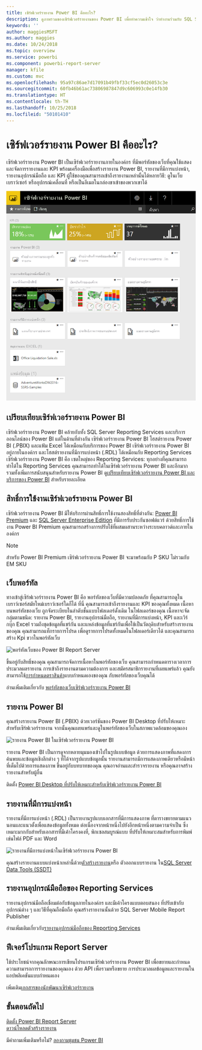 ```yaml
---
title: เซิร์ฟเวอร์รายงาน Power BI คืออะไร?
description: ดูภาพรวมของเซิร์ฟเวอร์รายงานของ Power BI เพื่อทำความเข้าใจ ว่าทำงานร่วมกับ SQL Server Reporting Services (SSRS) และส่วนที่เหลือของ Power BI อย่างไร
keywords: ''
author: maggiesMSFT
ms.author: maggies
ms.date: 10/24/2018
ms.topic: overview
ms.service: powerbi
ms.component: powerbi-report-server
manager: kfile
ms.custom: mvc
ms.openlocfilehash: 95a97c86ae7d17091b49fbf33cf5ec0d26053c3e
ms.sourcegitcommit: 60fb46b61ac73806987847d9c606993c0e14fb30
ms.translationtype: HT
ms.contentlocale: th-TH
ms.lasthandoff: 10/25/2018
ms.locfileid: "50101410"
---
```

# <a name="what-is-power-bi-report-server"></a>เซิร์ฟเวอร์รายงาน Power BI คืออะไร?

เซิร์ฟเวอร์รายงาน Power BI เป็นเซิร์ฟเวอร์รายงานภายในองค์กร ที่มีพอร์ทัลของเว็บที่คุณใช้แสดง และจัดการรายงานและ KPI พร้อมเครื่องมือเพื่อสร้างรายงาน Power BI, รายงานที่มีการแบ่งหน้า, รายงานอุปกรณ์มือถือ และ KPI ผู้ใช้ของคุณสามารถเข้าถึงรายงานเหล่านั้นได้หลายวิธี: ดูในเว็บเบราว์เซอร์ หรืออุปกรณ์เคลื่อนที่ หรือเป็นอีเมลในกล่องขาเข้าของพวกเขาได้

![พอร์ทัลเว็บของ Power BI Report Server](media/get-started/power-bi-report-server-overview.png)

## <a name="comparing-power-bi-report-server"></a>เปรียบเทียบเซิร์ฟเวอร์รายงาน Power BI 
เซิร์ฟเวอร์รายงาน Power BI คล้ายกับทั้ง SQL Server Reporting Services และบริการออนไลน์ของ Power BI แต่ในด้านที่ต่างกัน เซิร์ฟเวอร์รายงาน Power BI โฮสต์รายงาน Power BI (.PBIX) และแฟ้ม Excel ได้เหมือนกับบริการของ Power BI เซิร์ฟเวอร์รายงาน Power BI อยู่ภายในองค์กร และโฮสต์รายงานที่มีการแบ่งหน้า (.RDL) ได้เหมือนกับ Reporting Services เซิร์ฟเวอร์รายงาน Power BI คือ เซตใหญ่ของ Reporting Services: ทุกอย่างที่คุณสามารถทำได้ใน Reporting Services คุณสามารถทำได้ในเซิร์ฟเวอร์รายงาน Power BI และอีกมาก รวมทั้งเพิ่มการสนับสนุนสำหรับรายงาน Power BI ดู[เปรียบเทียบเซิร์ฟเวอร์รายงาน Power BI และบริการของ Power BI](compare-report-server-service.md) สำหรับรายละเอียด

## <a name="licensing-power-bi-report-server"></a>สิทธิ์การใช้งานเซิร์ฟเวอร์รายงาน Power BI
เซิร์ฟเวอร์รายงาน Power BI มีให้บริการผ่านสิทธิ์การใช้งานสองสิทธิ์ที่ต่างกัน: [Power BI Premium](../service-premium.md) และ [SQL Server Enterprise Edition](https://www.microsoft.com/sql-server/sql-server-2017-editions) ที่มีการรับประกันซอฟต์แวร์ ด้วยสิทธิ์การใช้งาน Power BI Premium คุณสามารถสร้างการปรับใช้ที่ผสมผสานระหว่างระบบคลาวด์และภายในองค์กร  

> [!NOTE]
> สำหรับ Power BI Premium เซิร์ฟเวอร์รายงาน Power BI จะมาพร้อมกับ P SKU ไม่รวมกับ EM SKU

## <a name="web-portal"></a>เว็บพอร์ทัล
ทางเข้าสู่เซิร์ฟเวอร์รายงาน Power BI คือ พอร์ทัลของเว็บที่มีความปลอดภัย ที่คุณสามารถดูในเบราว์เซอร์สมัยใหม่เบราว์เซอร์ใดก็ได้ ที่นี่ คุณสามารถเข้าถึงรายงานและ KPI ของคุณทั้งหมด เนื้อหาบนพอร์ทัลของเว็บ ถูกจัดระเบียบในลำดับชั้นแบบโฟลเดอร์ดั้งเดิม ในโฟลเดอร์ของคุณ เนื้อหาจะจัดกลุ่มตามชนิด: รายงาน Power BI, รายงานอุปกรณ์มือถือ, รายงานที่มีการแบ่งหน้า, KPI และเวิร์กบุ๊ก Excel รวมถึงชุดข้อมูลที่แชร์กัน และแหล่งข้อมูลที่แชร์กันเพื่อใช้เป็นวัตถุดิบสำหรับสร้างรายงานของคุณ คุณสามารถแท็กรายการโปรด เพื่อดูรายการโปรดทั้งหมดในโฟลเดอร์เดียวได้ และคุณสามารถสร้าง Kpi ขวาในพอร์ทัลเว็บ 

![พอร์ทัลเว็บของ Power BI Report Server](media/get-started/web-portal.png)

ขึ้นอยู่กับสิทธิ์ของคุณ คุณสามารถจัดการเนื้อหาในพอร์ทัลของเว็บ คุณสามารถกำหนดตารางเวลาการประมวลผลรายงาน การเข้าถึงรายงานตามความต้องการ และสมัครสมาชิกรายงานที่เผยแพร่แล้ว คุณยังสามารถใช้[การกำหนดตราสินค้า](https://docs.microsoft.com/sql/reporting-services/branding-the-web-portal)แบบกำหนดเองของคุณ กับพอร์ทัลของเว็บคุณได้ 

อ่านเพิ่มเติมเกี่ยวกับ [พอร์ทัลของเว็บเซิร์ฟเวอร์รายงาน Power BI](https://docs.microsoft.com/sql/reporting-services/web-portal-ssrs-native-mode)

## <a name="power-bi-reports"></a>รายงาน Power BI
คุณสร้างรายงาน Power BI (.PBIX) ด้วยเวอร์ชันของ Power BI Desktop ที่ปรับให้เหมาะสำหรับเซิร์ฟเวอร์รายงาน จากนั้นคุณเผยแพร่และดูในพอร์ทัลของเว็บในสภาพแวดล้อมของคุณเอง

![รายงาน Power BI ในเซิร์ฟเวอร์รายงาน Power BI](media/get-started/powerbi-reports.png)

รายงาน Power BI เป็นการดูจากหลายมุมมองเข้าไปในรูปแบบข้อมูล ด้วยการแสดงภาพที่แสดงการค้นพบและข้อมูลเชิงลึกต่าง ๆ ที่ได้จากรูปแบบข้อมูลนั้น  รายงานสามารถมีการแสดงภาพเดียวหรือมีหน้าที่เต็มไปด้วยการแสดงภาพ ขึ้นอยู่กับบทบาทของคุณ คุณอาจอ่านและสำรวจรายงาน หรือคุณอาจสร้างรายงานสำหรับผู้อื่น

ติดตั้ง [Power BI Desktop ที่ปรับให้เหมาะสำหรับเซิร์ฟเวอร์รายงาน Power BI](quickstart-create-powerbi-report.md)

## <a name="paginated-reports"></a>รายงานที่มีการแบ่งหน้า
รายงานที่มีการแบ่งหน้า (.RDL) เป็นรายงานรูปแบบเอกสารที่มีการแสดงภาพ ที่ตารางขยายตามแนวนอนและแนวตั้งเพื่อแสดงข้อมูลทั้งหมด ต่อเนื่องจากหน้าหนึ่งไปยังอีกหน้าหนึ่งตามความจำเป็น ซึ่งเหมาะมากกับสำหรับเอกสารที่มีเค้าโครงคงที่, พิกเซลสมบูรณ์แบบ ที่ปรับให้เหมาะสมสำหรับการพิมพ์ เช่นไฟล์ PDF และ Word

![รายงานที่มีการแบ่งหน้าในเซิร์ฟเวอร์รายงาน Power BI](media/get-started/paginated-reports.png)

คุณสร้างรายงานแบบแบ่งหน้าเหล่านี้ด้วย[ตัวสร้างรายงาน](https://docs.microsoft.com/sql/reporting-services/report-builder/report-builder-in-sql-server-2016)หรือ ตัวออกแบบรายงาน ใน[SQL Server Data Tools (SSDT)](https://docs.microsoft.com/sql/reporting-services/tools/reporting-services-in-sql-server-data-tools-ssdt)

## <a name="reporting-services-mobile-reports"></a>รายงานอุปกรณ์มือถือของ Reporting Services
รายงานอุปกรณ์มือถือเชื่อมต่อกับข้อมูลภายในองค์กร และมีเค้าโครงแบบตอบสนอง ที่ปรับเข้ากับอุปกรณ์ต่าง ๆ และวิธีที่คุณถือมือถือ คุณสร้างรายงานนั้นด้วย SQL Server Mobile Report Publisher

อ่านเพิ่มเติมเกี่ยวกับ[รายงานอุปกรณ์มือถือของ Reporting Services](https://docs.microsoft.com/sql/reporting-services/mobile-reports/create-mobile-reports-with-sql-server-mobile-report-publisher) 

## <a name="report-server-programming-features"></a>ฟีเจอร์โปรแกรม Report Server
ใช้ประโยชน์จากคุณลักษณะการเขียนโปรแกรมเซิร์ฟเวอร์รายงาน Power BI เพื่อขยายและกำหนดความสามารถการรายงานของคุณเอง ด้วย API เพื่อรวมหรือขยาย การประมวลผลข้อมูลและรายงานในแอปพลิเคชันแบบกำหนดเอง

เพิ่มเติม[เอกสารของนักพัฒนาเซิร์ฟเวอร์รายงาน](https://docs.microsoft.com/sql/reporting-services/reporting-services-developer-documentation)

## <a name="next-steps"></a>ขั้นตอนถัดไป
[ติดตั้ง Power BI Report Server](install-report-server.md)  
[ดาวน์โหลดตัวสร้างรายงาน](https://www.microsoft.com/download/details.aspx?id=53613)  

มีคำถามเพิ่มเติมหรือไม่? [ลองถามชุมชน Power BI](https://community.powerbi.com/)



